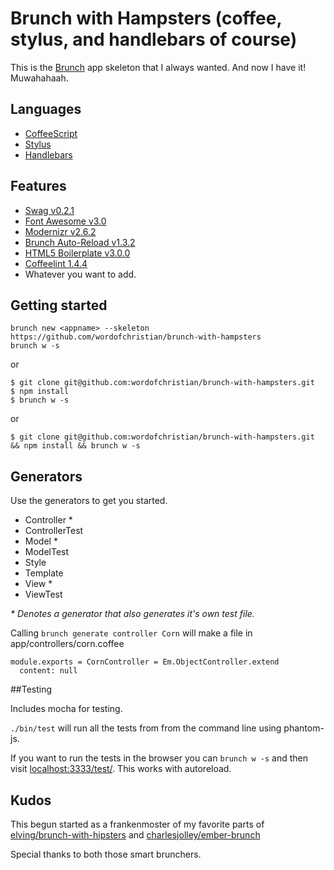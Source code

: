 # Brunch with Hampsters (coffee, stylus, and handlebars of course)


This is the [Brunch](http://brunch.io/) app skeleton that I always wanted.
And now I have it! Muwahahaah.

## Languages

- [CoffeeScript](http://coffeescript.org/)
- [Stylus](http://learnboost.github.com/stylus/)
- [Handlebars](http://handlebarsjs.com/)

## Features

- [Swag v0.2.1](https://github.com/elving/swag)
- [Font Awesome v3.0](https://github.com/FortAwesome/Font-Awesome)
- [Modernizr v2.6.2](https://github.com/Modernizr/Modernizr)
- [Brunch Auto-Reload v1.3.2](https://github.com/brunch/auto-reload-brunch)
- [HTML5 Boilerplate v3.0.0](https://github.com/h5bp/html5-boilerplate)
- [Coffeelint 1.4.4](https://github.com/ilkosta/coffeelint-brunch)
- Whatever you want to add.

## Getting started

    brunch new <appname> --skeleton https://github.com/wordofchristian/brunch-with-hampsters
    brunch w -s

or

    $ git clone git@github.com:wordofchristian/brunch-with-hampsters.git
    $ npm install
    $ brunch w -s

or

    $ git clone git@github.com:wordofchristian/brunch-with-hampsters.git && npm install && brunch w -s

## Generators

Use the generators to get you started.

- Controller *
- ControllerTest
- Model *
- ModelTest
- Style
- Template
- View *
- ViewTest

_* Denotes a generator that also generates it's own test file._


Calling `brunch generate controller Corn` will make a file in
app/controllers/corn.coffee

    module.exports = CornController = Em.ObjectController.extend
      content: null

##Testing

Includes mocha for testing.

`./bin/test` will run all the tests from from the command line using phantom-js.

If you want to run the tests in the browser you can `brunch w -s` and then
visit [localhost:3333/test/](http://localhost:3333/test/). This works with
autoreload.

## Kudos
This begun started as a frankenmoster of my favorite parts of
[elving/brunch-with-hipsters](http://github.com/elving/brunch-with-hipsters)
and [charlesjolley/ember-brunch](http://github.com/elving/charlesjolley/ember-brunch)

Special thanks to both those smart brunchers.
